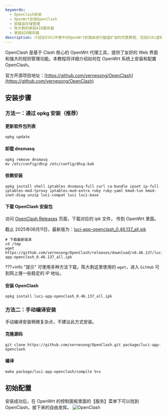 ```yaml
---
keywords:
  - OpenClash安装
  - OpenWrt安装OpenClash
  - 软路由存储管理
  - 陈大剩的家庭AIO服务器
  - 家庭AIO服务器
description: 介绍在ESXi环境中对OpenWrt软路由进行磁盘扩容的完整教程，包括ESXi虚拟机设置、OpenWrt分区扩展和文件系统扩容等步骤。
---
```

OpenClash 是基于 Clash 核心的 OpenWrt 代理工具，提供了友好的 Web 界面和强大的规则管理功能。本教程将详细介绍如何在 OpenWrt 系统上安装和配置 OpenClash。

官方开源项目地址：[https://github.com/vernesong/OpenClash](https://github.com/vernesong/OpenClash)

## 安装步骤

### 方法一：通过 opkg 安装（推荐）

#### 更新软件包列表
```shell
opkg update
```
#### 卸载 dnsmasq
```shell
opkg remove dnsmasq
mv /etc/config/dhcp /etc/config/dhcp.bak
```
#### 依赖安装
```shell
opkg install shell iptables dnsmasq-full curl ca-bundle ipset ip-full iptables-mod-tproxy iptables-mod-extra ruby ruby-yaml kmod-tun kmod-inet-diag unzip luci-compat luci luci-base
```

#### 下载 OpenClash 安装包
访问 [OpenClash Releases](https://github.com/vernesong/OpenClash/releases) 页面，下载对应的 ipk 文件， 传到 OpenWrt 里面。

截止 2025年08月11日，最新版为：[luci-app-openclash_0.46.137_all.ipk](https://github.com/vernesong/OpenClash/releases/download/v0.46.137/luci-app-openclash_0.46.137_all.ipk)
```shell
# 下载最新版本
cd /tmp
wget https://github.com/vernesong/OpenClash/releases/download/v0.46.137/luci-app-openclash_0.46.137_all.ipk
```
???+info "提示"
    可使用多种方法下载，陈大剩这里使用的 `wget`，进入 `GitHub` 可到网上搜一些稳定的 IP 地址。

#### 安装 OpenClash
```shell
opkg install luci-app-openclash_0.46.137_all.ipk
```


### 方法二：手动编译安装
手动编译安装稍微复杂点，不建议此方式安装。
#### 克隆源码
```shell
git clone https://github.com/vernesong/OpenClash.git package/luci-app-openclash
```

####  编译
```shell
make package/luci-app-openclash/compile V=s
```

## 初始配置
安装成功后，在 OpenWrt 的控制面板里面的【服务】菜单下可以找到 OpenClash，接下来的自由发挥。
![OpenClash](https://img.it927.com/aio/284.png)
